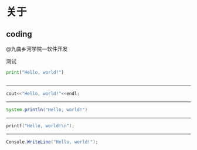# 关于

## coding

@九曲乡河学院—软件开发

测试

```python
print("Hello, world!")



```

---

```c++
cout<<"Hello, world!"<<endl;
```

---

```java
System.println("Hello, world!")
```

---

```c
printf("Hello, world!\n");
```

---

```c#
Console.WriteLine("Hello, world!");
```
